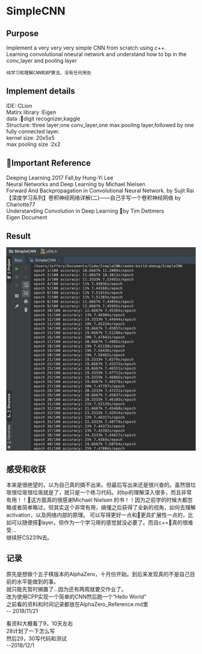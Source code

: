 # SimpleCNN
## Purpose
Implement a very very very simple CNN from scratch using c++.  
Learning convolutional nneural network and understand how to bp in the conv_layer and pooling layer

`纯学习和理解CNN和BP算法，没有任何用处`

## Implement details
IDE: CLion  
Matirx library :Eigen  
data :digit recognizer,kaggle  
Structure: three layer;one conv_layer,one max pooling layer,followed by one fully connected layer.
<br>
kernel size: 20x5x5  
max pooling size :2x2

## Important Reference
Deeping Learning 2017 Fall,by Hung-Yi Lee  
Neural Networks and Deep Learning by Michael Nielsen  
Forward And Backpropagation in Convolutional Neural Network. by Sujit Rai  
【深度学习系列】卷积神经网络详解(二)——自己手写一个卷积神经网络 by Charlotte77  
Understanding Convolution in Deep Learning  by Tim Dettmers  
Eigen Document

## Result
<img src="Screen Shot 2018-12-01 at 07.03.32.png">

## 感受和收获
本来是很绝望的，以为自己真的搞不出来。但最后写出来还是很兴奋的。虽然很垃圾很垃圾很垃圾就是了，就只是一个练习代码。对bp的理解深入很多，而且非常有用！！这方面真的很感谢Michael Nielsen 的书！！因为之前学的时候大都忽略或者简单略过，但其实这个非常有用，搞懂之后获得了全新的视角，如何去理解activation，以及网络内部的原理。
可以写得更好一点和更具扩展性一点的，比如可以随便搭layer。但作为一个学习用的感觉就没必要了。而且c++真的很难受...  
继续肝CS231N去。


## 记录
原先是想做个五子棋版本的AlphaZero，十月份开始。到后来发现真的不是自己目前的水平能做到的事。<br>
就只能先暂时搁置了...因为还有两周就要交作业了。<br>
改为使用CPP实现一个简单的CNN然后跑一个“Hello World”<br>
之前看的资料和时间记录都放在AlphaZero_Reference.md里<br>
-- 2018/11/21<br>

看资料大概看了9，10天左右<br>
28计划了一下怎么写<br>
然后29，30写代码和测试<br>
--2018/12/1
